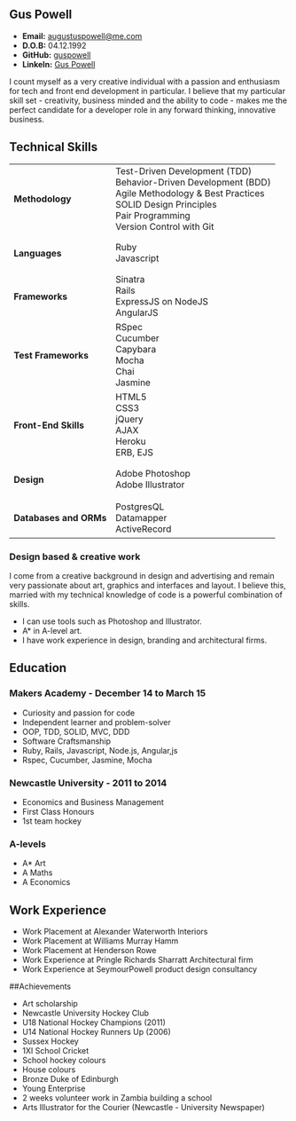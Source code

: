 ## Gus Powell

- <strong>Email:</strong>		augustuspowell@me.com
- <strong>D.O.B:</strong>		04.12.1992
- <strong>GitHub:</strong>		[guspowell](https://github.com/guspowell)
- <strong>LinkeIn:</strong>		[Gus Powell](uk.linkedin.com/pub/gus-powell/69/ba5/350/en
)


I count myself as a very creative individual with a passion and enthusiasm for tech and front end development in particular. I believe that my particular skill set - creativity, business minded and the ability to code - makes me the perfect candidate for a developer role in any forward thinking, innovative business.

## Technical Skills

<table>
  <tr>
    <td>
    <h4>Methodology</h4>
    </td>
    <td>
    Test-Driven Development (TDD)
    <br>Behavior-Driven Development (BDD)
    <br>Agile Methodology & Best Practices
    <br>SOLID Design Principles
    <br>Pair Programming
    <br>Version Control with Git
    </td>
  </tr>
  <tr>
    <td><h4>Languages</h4></td>
    <td>
      Ruby
      <br>Javascript
    </td>
  </tr>
  <tr>
    <td><h4>Frameworks</h4></td>
    <td>
      Sinatra
      <br>Rails
      <br>ExpressJS on NodeJS
      <br>AngularJS
    </td>
  </tr>
  <tr>
    <td><h4>Test Frameworks</h4></td>
    <td>
      RSpec
      <br>Cucumber
      <br>Capybara
      <br>Mocha
      <br>Chai
      <br>Jasmine
    </td>
  </tr>
  <tr>
    <td><h4>Front-End Skills</h4></td>
    <td>
      HTML5
      <br>CSS3
      <br>jQuery
      <br>AJAX
      <br>Heroku
      <br>ERB, EJS
    </td>
  </tr>
  <tr>
    <td><h4>Design</h4></td>
    <td>
      Adobe Photoshop
      <br>Adobe Illustrator
    </td>
  </tr>
  <tr>
    <td><h4>Databases and ORMs</h4></td>
    <td>
      PostgresQL
      <br>Datamapper
      <br>ActiveRecord
    </td>
  </tr>
</table>

### Design based & creative work

I come from a creative background in design and advertising and remain very passionate about art, graphics and interfaces and layout. I believe this, married with my technical knowledge of code is a powerful combination of skills.

- I can use tools such as Photoshop and Illustrator.
- A* in A-level art.
- I have work experience in design, branding and architectural firms.

## Education

### Makers Academy - December 14 to March 15

- Curiosity and passion for code
- Independent learner and problem-solver
- OOP, TDD, SOLID, MVC, DDD
- Software Craftsmanship
- Ruby, Rails, Javascript, Node.js, Angular,js
- Rspec, Cucumber, Jasmine, Mocha

### Newcastle University - 2011 to 2014

- Economics and Business Management
- First Class Honours
- 1st team hockey

### A-levels

- A* Art
- A Maths
- A Economics


## Work Experience
- Work Placement at Alexander Waterworth Interiors
- Work Placement at Williams Murray Hamm
- Work Placement at Henderson Rowe
- Work Experience at Pringle Richards Sharratt Architectural firm
- Work Experience at SeymourPowell product design consultancy

##Achievements
- Art scholarship
- Newcastle University Hockey Club
- U18 National Hockey Champions (2011)
- U14 National Hockey Runners Up (2006)
- Sussex Hockey
- 1XI School Cricket
- School hockey colours
- House colours
- Bronze Duke of Edinburgh
- Young Enterprise
- 2 weeks volunteer work in Zambia building a school
- Arts Illustrator for the Courier (Newcastle - University Newspaper)
